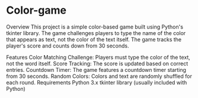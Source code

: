 # Color-game
Overview
This project is a simple color-based game built using Python's tkinter library. The game challenges players to type the name of the color that appears as text, not the color of the text itself. The game tracks the player's score and counts down from 30 seconds.

Features
Color Matching Challenge: Players must type the color of the text, not the word itself.
Score Tracking: The score is updated based on correct entries.
Countdown Timer: The game features a countdown timer starting from 30 seconds.
Random Colors: Colors and text are randomly shuffled for each round.
Requirements
Python 3.x
tkinter library (usually included with Python)

